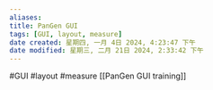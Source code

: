 ```yaml
---
aliases:
title: PanGen GUI
tags: [GUI, layout, measure]
date created: 星期四, 一月 4日 2024, 4:23:47 下午
date modified: 星期三, 二月 21日 2024, 2:33:42 下午
---
```


#GUI #layout #measure
[[PanGen GUI training]]
